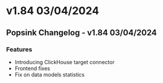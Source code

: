 # v1.84 03/04/2024

## Popsink Changelog - v1.84 03/04/2024

### Features

- Introducing ClickHouse target connector
- Frontend fixes
- Fix on data models statistics

